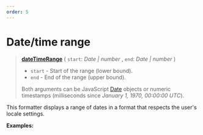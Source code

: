 ```yaml
---
order: 5
---
```


<script setup>
  import DemoValueFormatter from '../../DemoValueFormatter.vue';
  import { demos } from '../preconfigured-formatters';
</script>

# Date/time range <Badge type="info" text="@localizer/format" />

> **[dateTimeRange](../../../api/_localizer/format/dateTimeRange/index.md)** ( `start`: _Date | number_ , `end`: _Date | number_ )
>
> - `start` - Start of the range (lower bound).
> - `end` - End of the range (upper bound).
>
> Both arguments can be JavaScript [Date](https://developer.mozilla.org/en-US/docs/Web/JavaScript/Reference/Global_Objects/Date) objects or numeric timestamps (milliseconds since _January 1, 1970, 00:00:00 UTC_).

This formatter displays a range of dates in a format that respects the user's locale settings.

**Examples:**

<DemoValueFormatter :demo="demos.dateTimeRange"/>
